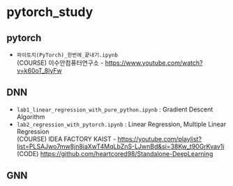 # pytorch_study

## pytorch
* `파이토치(PyTorch)_한번에_끝내기.ipynb` </br>
(COURSE) 이수안컴퓨터연구소 - https://www.youtube.com/watch?v=k60oT_8lyFw

## DNN
* `lab1_linear_regression_with_pure_python.ipynb` : Gradient Descent Algorithm
* `lab2_regression_with_pytorch.ipynb` : Linear Regression, Multiple Linear Regression </br>
(COURSE) IDEA FACTORY KAIST - https://youtube.com/playlist?list=PLSAJwo7mw8jn8iaXwT4MqLbZnS-LJwnBd&si=38Kw_t90GrKvav1i </br>
(CODE) https://github.com/heartcored98/Standalone-DeepLearning

## GNN